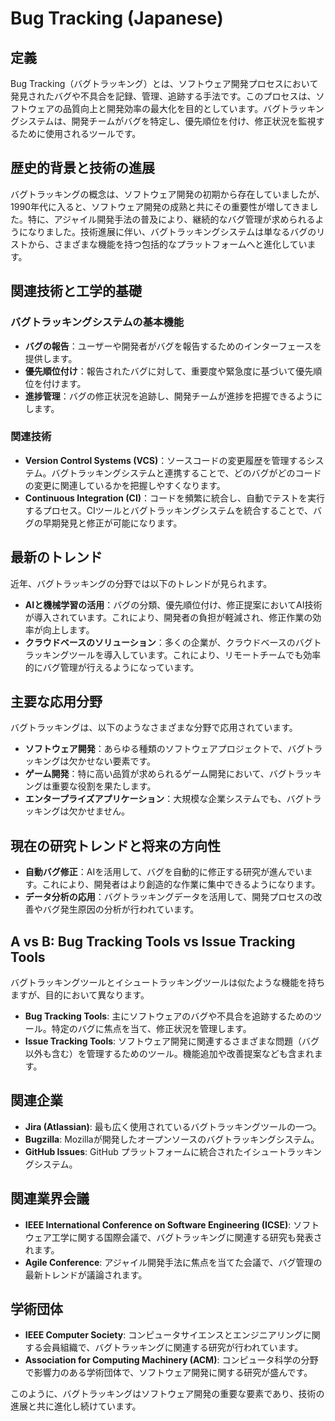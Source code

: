 # Bug Tracking (Japanese)

## 定義

Bug Tracking（バグトラッキング）とは、ソフトウェア開発プロセスにおいて発見されたバグや不具合を記録、管理、追跡する手法です。このプロセスは、ソフトウェアの品質向上と開発効率の最大化を目的としています。バグトラッキングシステムは、開発チームがバグを特定し、優先順位を付け、修正状況を監視するために使用されるツールです。

## 歴史的背景と技術の進展

バグトラッキングの概念は、ソフトウェア開発の初期から存在していましたが、1990年代に入ると、ソフトウェア開発の成熟と共にその重要性が増してきました。特に、アジャイル開発手法の普及により、継続的なバグ管理が求められるようになりました。技術進展に伴い、バグトラッキングシステムは単なるバグのリストから、さまざまな機能を持つ包括的なプラットフォームへと進化しています。

## 関連技術と工学的基礎

### バグトラッキングシステムの基本機能

- **バグの報告**：ユーザーや開発者がバグを報告するためのインターフェースを提供します。
- **優先順位付け**：報告されたバグに対して、重要度や緊急度に基づいて優先順位を付けます。
- **進捗管理**：バグの修正状況を追跡し、開発チームが進捗を把握できるようにします。

### 関連技術

- **Version Control Systems (VCS)**：ソースコードの変更履歴を管理するシステム。バグトラッキングシステムと連携することで、どのバグがどのコードの変更に関連しているかを把握しやすくなります。
- **Continuous Integration (CI)**：コードを頻繁に統合し、自動でテストを実行するプロセス。CIツールとバグトラッキングシステムを統合することで、バグの早期発見と修正が可能になります。

## 最新のトレンド

近年、バグトラッキングの分野では以下のトレンドが見られます。

- **AIと機械学習の活用**：バグの分類、優先順位付け、修正提案においてAI技術が導入されています。これにより、開発者の負担が軽減され、修正作業の効率が向上します。
- **クラウドベースのソリューション**：多くの企業が、クラウドベースのバグトラッキングツールを導入しています。これにより、リモートチームでも効率的にバグ管理が行えるようになっています。

## 主要な応用分野

バグトラッキングは、以下のようなさまざまな分野で応用されています。

- **ソフトウェア開発**：あらゆる種類のソフトウェアプロジェクトで、バグトラッキングは欠かせない要素です。
- **ゲーム開発**：特に高い品質が求められるゲーム開発において、バグトラッキングは重要な役割を果たします。
- **エンタープライズアプリケーション**：大規模な企業システムでも、バグトラッキングは欠かせません。

## 現在の研究トレンドと将来の方向性

- **自動バグ修正**：AIを活用して、バグを自動的に修正する研究が進んでいます。これにより、開発者はより創造的な作業に集中できるようになります。
- **データ分析の応用**：バグトラッキングデータを活用して、開発プロセスの改善やバグ発生原因の分析が行われています。

## A vs B: Bug Tracking Tools vs Issue Tracking Tools

バグトラッキングツールとイシュートラッキングツールは似たような機能を持ちますが、目的において異なります。

- **Bug Tracking Tools**: 主にソフトウェアのバグや不具合を追跡するためのツール。特定のバグに焦点を当て、修正状況を管理します。
- **Issue Tracking Tools**: ソフトウェア開発に関連するさまざまな問題（バグ以外も含む）を管理するためのツール。機能追加や改善提案なども含まれます。

## 関連企業

- **Jira (Atlassian)**: 最も広く使用されているバグトラッキングツールの一つ。
- **Bugzilla**: Mozillaが開発したオープンソースのバグトラッキングシステム。
- **GitHub Issues**: GitHub プラットフォームに統合されたイシュートラッキングシステム。

## 関連業界会議

- **IEEE International Conference on Software Engineering (ICSE)**: ソフトウェア工学に関する国際会議で、バグトラッキングに関連する研究も発表されます。
- **Agile Conference**: アジャイル開発手法に焦点を当てた会議で、バグ管理の最新トレンドが議論されます。

## 学術団体

- **IEEE Computer Society**: コンピュータサイエンスとエンジニアリングに関する会員組織で、バグトラッキングに関連する研究が行われています。
- **Association for Computing Machinery (ACM)**: コンピュータ科学の分野で影響力のある学術団体で、ソフトウェア開発に関する研究が盛んです。 

このように、バグトラッキングはソフトウェア開発の重要な要素であり、技術の進展と共に進化し続けています。